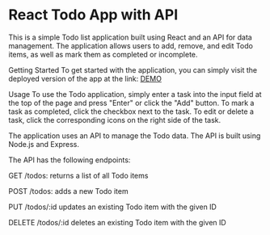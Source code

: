 # React Todo App with API

This is a simple Todo list application built using React and an API for data management. The application allows users to add, remove, and edit Todo items, as well as mark them as completed or incomplete.

Getting Started To get started with the application, you can simply visit the deployed version of the app at the link: [DEMO](https://andrii-andriushchenko.github.io/react_todo-app-with-api/)

Usage To use the Todo application, simply enter a task into the input field at the top of the page and press "Enter" or click the "Add" button. To mark a task as completed, click the checkbox next to the task. To edit or delete a task, click the corresponding icons on the right side of the task.

The application uses an API to manage the Todo data. The API is built using Node.js and Express.

The API has the following endpoints:

GET /todos: returns a list of all Todo items

POST /todos: adds a new Todo item

PUT /todos/:id updates an existing Todo item with the given ID

DELETE /todos/:id deletes an existing Todo item with the given ID
